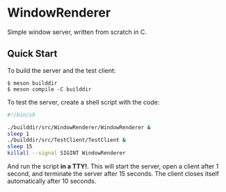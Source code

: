 # WindowRenderer

Simple window server, written from scratch in C.

## Quick Start

To build the server and the test client:

```console
$ meson builddir
$ meson compile -C builddir
```

To test the server, create a shell script with the code:

```bash
#!/bin/sh

./builddir/src/WindowRenderer/WindowRenderer &
sleep 1
./builddir/src/TestClient/TestClient &
sleep 15
killall --signal SIGINT WindowRenderer
```

And run the script **in a TTY!**. This will start the server, open a client after 1 second, and terminate the server after 15 seconds. The client closes itself automatically after 10 seconds.